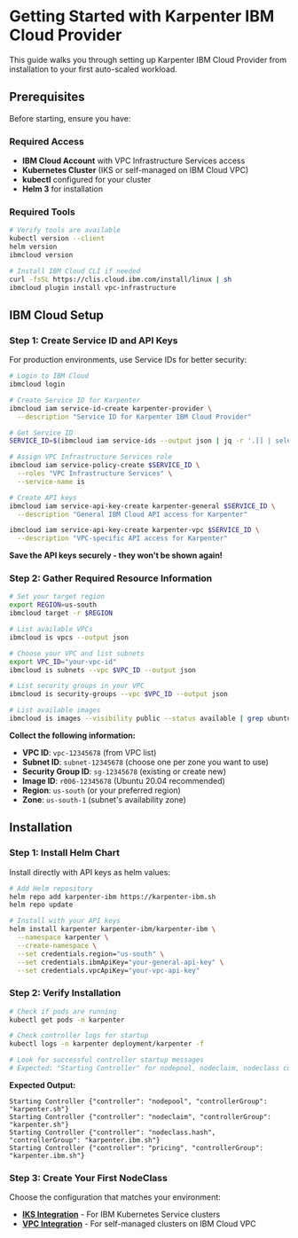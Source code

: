 # Getting Started with Karpenter IBM Cloud Provider

This guide walks you through setting up Karpenter IBM Cloud Provider from installation to your first auto-scaled workload.

## Prerequisites

Before starting, ensure you have:

### Required Access
- **IBM Cloud Account** with VPC Infrastructure Services access
- **Kubernetes Cluster** (IKS or self-managed on IBM Cloud VPC)
- **kubectl** configured for your cluster
- **Helm 3** for installation

### Required Tools
```bash
# Verify tools are available
kubectl version --client
helm version
ibmcloud version

# Install IBM Cloud CLI if needed
curl -fsSL https://clis.cloud.ibm.com/install/linux | sh
ibmcloud plugin install vpc-infrastructure
```

## IBM Cloud Setup

### Step 1: Create Service ID and API Keys
For production environments, use Service IDs for better security:

```bash
# Login to IBM Cloud
ibmcloud login

# Create Service ID for Karpenter
ibmcloud iam service-id-create karpenter-provider \
  --description "Service ID for Karpenter IBM Cloud Provider"

# Get Service ID
SERVICE_ID=$(ibmcloud iam service-ids --output json | jq -r '.[] | select(.name=="karpenter-provider") | .id')

# Assign VPC Infrastructure Services role
ibmcloud iam service-policy-create $SERVICE_ID \
  --roles "VPC Infrastructure Services" \
  --service-name is

# Create API keys
ibmcloud iam service-api-key-create karpenter-general $SERVICE_ID \
  --description "General IBM Cloud API access for Karpenter"

ibmcloud iam service-api-key-create karpenter-vpc $SERVICE_ID \
  --description "VPC-specific API access for Karpenter"
```

**Save the API keys securely - they won't be shown again!**

### Step 2: Gather Required Resource Information

```bash
# Set your target region
export REGION=us-south
ibmcloud target -r $REGION

# List available VPCs
ibmcloud is vpcs --output json

# Choose your VPC and list subnets
export VPC_ID="your-vpc-id"
ibmcloud is subnets --vpc $VPC_ID --output json

# List security groups in your VPC
ibmcloud is security-groups --vpc $VPC_ID --output json

# List available images
ibmcloud is images --visibility public --status available | grep ubuntu
```

**Collect the following information:**
- **VPC ID**: `vpc-12345678` (from VPC list)
- **Subnet ID**: `subnet-12345678` (choose one per zone you want to use)
- **Security Group ID**: `sg-12345678` (existing or create new)
- **Image ID**: `r006-12345678` (Ubuntu 20.04 recommended)
- **Region**: `us-south` (or your preferred region)
- **Zone**: `us-south-1` (subnet's availability zone)

## Installation

### Step 1: Install Helm Chart

Install directly with API keys as helm values:

```bash
# Add Helm repository
helm repo add karpenter-ibm https://karpenter-ibm.sh
helm repo update

# Install with your API keys
helm install karpenter karpenter-ibm/karpenter-ibm \
  --namespace karpenter \
  --create-namespace \
  --set credentials.region="us-south" \
  --set credentials.ibmApiKey="your-general-api-key" \
  --set credentials.vpcApiKey="your-vpc-api-key"
```

### Step 2: Verify Installation
```bash
# Check if pods are running
kubectl get pods -n karpenter

# Check controller logs for startup
kubectl logs -n karpenter deployment/karpenter -f

# Look for successful controller startup messages
# Expected: "Starting Controller" for nodepool, nodeclaim, nodeclass controllers
```

**Expected Output:**
```
Starting Controller {"controller": "nodepool", "controllerGroup": "karpenter.sh"}
Starting Controller {"controller": "nodeclaim", "controllerGroup": "karpenter.sh"}
Starting Controller {"controller": "nodeclass.hash", "controllerGroup": "karpenter.ibm.sh"}
Starting Controller {"controller": "pricing", "controllerGroup": "karpenter.ibm.sh"}
```

### Step 3: Create Your First NodeClass

Choose the configuration that matches your environment:

- **[IKS Integration](iks-integration.md)** - For IBM Kubernetes Service clusters
- **[VPC Integration](vpc-integration.md)** - For self-managed clusters on IBM Cloud VPC
